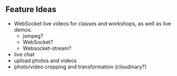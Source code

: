 ## Feature Ideas

- WebSocket live videos for classes and workshops, as well as live demos.
  - jsmpeg?
  - WebSocket?
  - Websocket-stream?
- live chat
- upload photos and videos
- photo/video cropping and transformation (cloudinary?)
